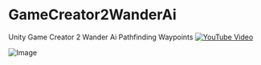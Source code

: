 # GameCreator2WanderAi
Unity Game Creator 2 Wander Ai Pathfinding Waypoints
[![YouTube Video](https://img.youtube.com/vi/NyNxChSJIE4/0.jpg)](https://youtu.be/NyNxChSJIE4)

![Image](https://cdn.discordapp.com/attachments/683261056214237184/1200825775897727026/image.png)
